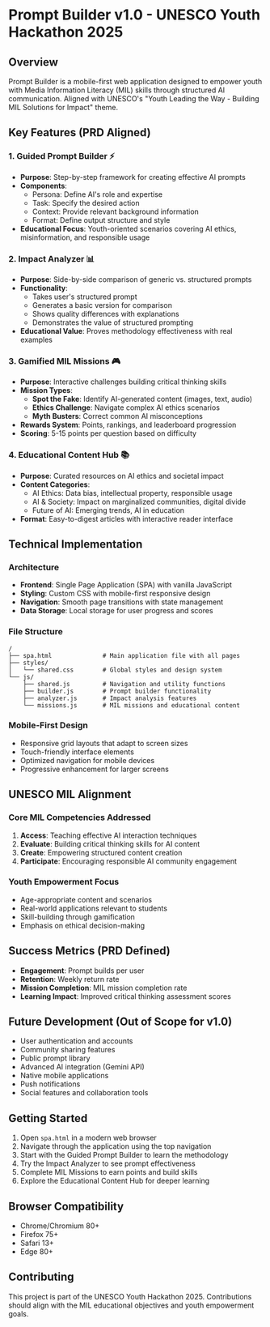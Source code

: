 # Prompt Builder v1.0 - UNESCO Youth Hackathon 2025

## Overview
Prompt Builder is a mobile-first web application designed to empower youth with Media Information Literacy (MIL) skills through structured AI communication. Aligned with UNESCO's "Youth Leading the Way - Building MIL Solutions for Impact" theme.

## Key Features (PRD Aligned)

### 1. Guided Prompt Builder ⚡
- **Purpose**: Step-by-step framework for creating effective AI prompts
- **Components**: 
  - Persona: Define AI's role and expertise
  - Task: Specify the desired action
  - Context: Provide relevant background information
  - Format: Define output structure and style
- **Educational Focus**: Youth-oriented scenarios covering AI ethics, misinformation, and responsible usage

### 2. Impact Analyzer 📊
- **Purpose**: Side-by-side comparison of generic vs. structured prompts
- **Functionality**: 
  - Takes user's structured prompt
  - Generates a basic version for comparison
  - Shows quality differences with explanations
  - Demonstrates the value of structured prompting
- **Educational Value**: Proves methodology effectiveness with real examples

### 3. Gamified MIL Missions 🎮
- **Purpose**: Interactive challenges building critical thinking skills
- **Mission Types**:
  - **Spot the Fake**: Identify AI-generated content (images, text, audio)
  - **Ethics Challenge**: Navigate complex AI ethics scenarios
  - **Myth Busters**: Correct common AI misconceptions
- **Rewards System**: Points, rankings, and leaderboard progression
- **Scoring**: 5-15 points per question based on difficulty

### 4. Educational Content Hub 📚
- **Purpose**: Curated resources on AI ethics and societal impact
- **Content Categories**:
  - AI Ethics: Data bias, intellectual property, responsible usage
  - AI & Society: Impact on marginalized communities, digital divide
  - Future of AI: Emerging trends, AI in education
- **Format**: Easy-to-digest articles with interactive reader interface

## Technical Implementation

### Architecture
- **Frontend**: Single Page Application (SPA) with vanilla JavaScript
- **Styling**: Custom CSS with mobile-first responsive design
- **Navigation**: Smooth page transitions with state management
- **Data Storage**: Local storage for user progress and scores

### File Structure
```
/
├── spa.html              # Main application file with all pages
├── styles/
│   └── shared.css        # Global styles and design system
└── js/
    ├── shared.js         # Navigation and utility functions
    ├── builder.js        # Prompt builder functionality
    ├── analyzer.js       # Impact analysis features
    └── missions.js       # MIL missions and educational content
```

### Mobile-First Design
- Responsive grid layouts that adapt to screen sizes
- Touch-friendly interface elements
- Optimized navigation for mobile devices
- Progressive enhancement for larger screens

## UNESCO MIL Alignment

### Core MIL Competencies Addressed
1. **Access**: Teaching effective AI interaction techniques
2. **Evaluate**: Building critical thinking skills for AI content
3. **Create**: Empowering structured content creation
4. **Participate**: Encouraging responsible AI community engagement

### Youth Empowerment Focus
- Age-appropriate content and scenarios
- Real-world applications relevant to students
- Skill-building through gamification
- Emphasis on ethical decision-making

## Success Metrics (PRD Defined)
- **Engagement**: Prompt builds per user
- **Retention**: Weekly return rate
- **Mission Completion**: MIL mission completion rate
- **Learning Impact**: Improved critical thinking assessment scores

## Future Development (Out of Scope for v1.0)
- User authentication and accounts
- Community sharing features
- Public prompt library
- Advanced AI integration (Gemini API)
- Native mobile applications
- Push notifications
- Social features and collaboration tools

## Getting Started
1. Open `spa.html` in a modern web browser
2. Navigate through the application using the top navigation
3. Start with the Guided Prompt Builder to learn the methodology
4. Try the Impact Analyzer to see prompt effectiveness
5. Complete MIL Missions to earn points and build skills
6. Explore the Educational Content Hub for deeper learning

## Browser Compatibility
- Chrome/Chromium 80+
- Firefox 75+
- Safari 13+
- Edge 80+

## Contributing
This project is part of the UNESCO Youth Hackathon 2025. Contributions should align with the MIL educational objectives and youth empowerment goals.
